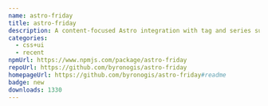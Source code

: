 ```yaml
---
name: astro-friday
title: astro-friday
description: A content-focused Astro integration with tag and series support.
categories:
  - css+ui
  - recent
npmUrl: https://www.npmjs.com/package/astro-friday
repoUrl: https://github.com/byronogis/astro-friday
homepageUrl: https://github.com/byronogis/astro-friday#readme
badge: new
downloads: 1330
---
```

